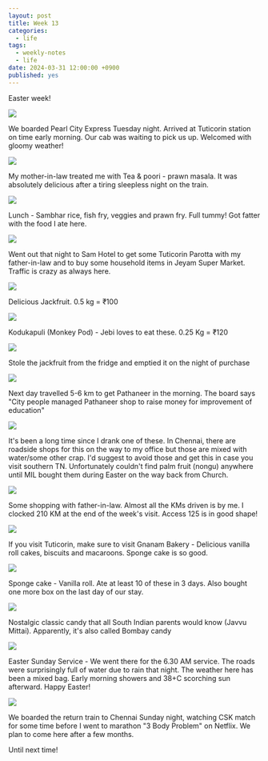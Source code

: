 ```yaml
---
layout: post
title: Week 13
categories:
  - life
tags:
  - weekly-notes
  - life
date: 2024-03-31 12:00:00 +0900
published: yes
---
```

Easter week!

![](https://i.imgur.com/sVHqWhr.jpeg)

We boarded Pearl City Express Tuesday night. Arrived at Tuticorin station on time early morning. Our cab was waiting to pick us up. Welcomed with gloomy weather!

![](https://i.imgur.com/ri3gxxV.jpeg)

My mother-in-law treated me with Tea &  poori - prawn masala. It was absolutely delicious after a tiring sleepless night on the train.

![](https://i.imgur.com/nS32Kyk.jpeg)

Lunch - Sambhar rice, fish fry, veggies and prawn fry. Full tummy! Got fatter with the food I ate here. 

![](https://i.imgur.com/Lg2JNZ6.jpeg)

Went out that night to Sam Hotel to get some Tuticorin Parotta with my father-in-law and to buy some household items in Jeyam Super Market. Traffic is crazy as always here.

![](https://i.imgur.com/L8USoqz.jpeg)

Delicious Jackfruit. 0.5 kg = ₹100

![](https://i.imgur.com/Qc9uN7u.jpeg)

Kodukapuli (Monkey Pod) - Jebi loves to eat these. 0.25 Kg = ₹120

![](https://i.imgur.com/TIyjm6Y.jpeg)

Stole the jackfruit from the fridge and emptied it on the night of purchase

![](https://i.imgur.com/XCJFyyi.jpeg)

Next day travelled 5-6 km to get Pathaneer in the morning. The board says "City people managed Pathaneer shop to raise money for improvement of education"

![](https://i.imgur.com/Uqj9b8m.jpeg)

It's been a long time since I drank one of these. In Chennai, there are roadside shops for this on the way to my office but those are mixed with water/some other crap. I'd suggest to avoid those and get this in case you visit southern TN. Unfortunately couldn't find palm fruit (nongu) anywhere until MIL bought them during Easter on the way back from Church.

![](https://i.imgur.com/hU7hIVE.jpeg)

Some shopping with father-in-law. Almost all the KMs driven is by me. I clocked 210 KM at the end of the week's visit. Access 125 is in good shape!

![](https://i.imgur.com/VIxMDly.jpeg)

If you visit Tuticorin, make sure to visit Gnanam Bakery - Delicious vanilla roll cakes, biscuits and macaroons. Sponge cake is so good.

![](https://i.imgur.com/nS9Njqf.jpeg)

Sponge cake - Vanilla roll. Ate at least 10 of these in 3 days. Also bought one more box on the last day of our stay.

![](https://i.imgur.com/5XDVSxX.jpeg)

Nostalgic classic candy that all South Indian parents would know (Javvu Mittai). Apparently, it's also called Bombay candy

![](https://i.imgur.com/6ZZmlWi.jpeg)

Easter Sunday Service - We went there for the 6.30 AM service. The roads were surprisingly full of water due to rain that night. The weather here has been a mixed bag. Early morning showers and 38+C scorching sun afterward. Happy Easter! 

![](https://i.imgur.com/Fv8QWr7.jpeg)

We boarded the return train to Chennai Sunday night, watching CSK match for some time before I went to marathon "3 Body Problem" on Netflix. We plan to come here after a few months. 

Until next time!